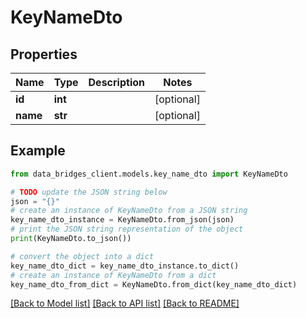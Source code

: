# KeyNameDto


## Properties

Name | Type | Description | Notes
------------ | ------------- | ------------- | -------------
**id** | **int** |  | [optional] 
**name** | **str** |  | [optional] 

## Example

```python
from data_bridges_client.models.key_name_dto import KeyNameDto

# TODO update the JSON string below
json = "{}"
# create an instance of KeyNameDto from a JSON string
key_name_dto_instance = KeyNameDto.from_json(json)
# print the JSON string representation of the object
print(KeyNameDto.to_json())

# convert the object into a dict
key_name_dto_dict = key_name_dto_instance.to_dict()
# create an instance of KeyNameDto from a dict
key_name_dto_from_dict = KeyNameDto.from_dict(key_name_dto_dict)
```
[[Back to Model list]](../README.md#documentation-for-models) [[Back to API list]](../README.md#documentation-for-api-endpoints) [[Back to README]](../README.md)



